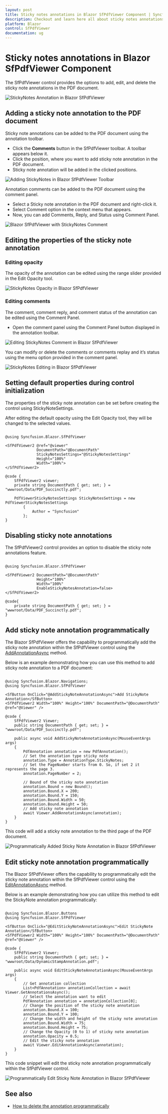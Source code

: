 ```yaml
---
layout: post
title: Sticky notes annotations in Blazor SfPdfViewer Component | Syncfusion
description: Checkout and learn here all about sticky notes annotations in Syncfusion Blazor SfPdfViewer component and more.
platform: Blazor
control: SfPdfViewer
documentation: ug
---
```


# Sticky notes annotations in Blazor SfPdfViewer Component

The SfPdfViewer control provides the options to add, edit, and delete the sticky note annotations in the PDF document.

![StickyNotes Annotation in Blazor SfPdfViewer](../../pdfviewer/images/blazor-pdfviewer-stickynotes-annotation.png)

## Adding a sticky note annotation to the PDF document

Sticky note annotations can be added to the PDF document using the annotation toolbar.

* Click the **Comments** button in the SfPdfViewer toolbar. A toolbar appears below it.
* Click the position, where you want to add sticky note annotation in the PDF document.
* Sticky note annotation will be added in the clicked positions.

![Adding StickyNotes in Blazor SfPdfViewer Toolbar](../../pdfviewer/images/blazor-pdfviewer-add-stickynotes-in-toolbar.png)

Annotation comments can be added to the PDF document using the comment panel.

* Select a Sticky note annotation in the PDF document and right-click it.
* Select Comment option in the context menu that appears.
* Now, you can add Comments, Reply, and Status using Comment Panel.

![Blazor SfPdfViewer with StickyNotes Comment](../../pdfviewer/images/blazor-pdfviewer-stickynotes-comment.png)

## Editing the properties of the sticky note annotation

### Editing opacity

The opacity of the annotation can be edited using the range slider provided in the Edit Opacity tool.

![StickyNotes Opacity in Blazor SfPdfViewer](../../pdfviewer/images/blazor-pdfviewer-stickynotes-opacity.png)

### Editing comments

The comment, comment reply, and comment status of the annotation can be edited using the Comment Panel.

* Open the comment panel using the Comment Panel button displayed in the annotation toolbar.

![Editing StickyNotes Comment in Blazor SfPdfViewer](../../pdfviewer/images/blazor-pdfviewer-edit-sticknotes-comment.png)

You can modify or delete the comments or comments replay and it’s status using the menu option provided in the comment panel.

![StickyNotes Editing in Blazor SfPdfViewer](../../pdfviewer/images/blazor-pdfviewer-editing-stickynotes.png)

## Setting default properties during control initialization

The properties of the sticky note annotation can be set before creating the control using StickyNoteSettings.

After editing the default opacity using the Edit Opacity tool, they will be changed to the selected values.

```cshtml

@using Syncfusion.Blazor.SfPdfViewer

<SfPdfViewer2 @ref="@viewer"
              DocumentPath="@DocumentPath"
              StickyNotesSettings="@StickyNotesSettings"
              Height="100%"
              Width="100%">
</SfPdfViewer2>

@code {
    SfPdfViewer2 viewer;
    private string DocumentPath { get; set; } = "wwwroot/Data/PDF_Succinctly.pdf";

    PdfViewerStickyNotesSettings StickyNotesSettings = new PdfViewerStickyNotesSettings
        {
            Author = "Syncfusion"
        };
}

```

## Disabling sticky note annotations

The SfPdfViewer2 control provides an option to disable the sticky note annotations feature.

```cshtml

@using Syncfusion.Blazor.SfPdfViewer

<SfPdfViewer2 DocumentPath="@DocumentPath"
              Height="100%"
              Width="100%"
              EnableStickyNotesAnnotation=false>
</SfPdfViewer2>

@code{
    private string DocumentPath { get; set; } = "wwwroot/Data/PDF_Succinctly.pdf";
}

```

## Add sticky note annotation programmatically

The Blazor SfPdfViewer offers the capability to programmatically add the sticky note annotation within the SfPdfViewer control using the [AddAnnotationAsync](https://help.syncfusion.com/cr/blazor/Syncfusion.Blazor.SfPdfViewer.PdfViewerBase.html#Syncfusion_Blazor_SfPdfViewer_PdfViewerBase_AddAnnotationAsync_Syncfusion_Blazor_SfPdfViewer_PdfAnnotation_) method.

Below is an example demonstrating how you can use this method to add sticky note annotation to a PDF document:


```cshtml

@using Syncfusion.Blazor.Navigations;
@using Syncfusion.Blazor.SfPdfViewer

<SfButton OnClick="@AddStickyNoteAnnotationAsync">Add StickyNote Annotation</SfButton>
<SfPdfViewer2 Width="100%" Height="100%" DocumentPath="@DocumentPath" @ref="@Viewer" />

@code {
    SfPdfViewer2 Viewer;
    public string DocumentPath { get; set; } = "wwwroot/Data/PDF_Succinctly.pdf";

    public async void AddStickyNoteAnnotationAsync(MouseEventArgs args)
    {
        PdfAnnotation annotation = new PdfAnnotation();
        // Set the annotation type sticky note
        annotation.Type = AnnotationType.StickyNotes;
        // Set the PageNumber starts from 0. So, if set 2 it represents the page 3.
        annotation.PageNumber = 2;

        // Bound of the sticky note annotation
        annotation.Bound = new Bound();
        annotation.Bound.X = 200;
        annotation.Bound.Y = 150;
        annotation.Bound.Width = 50;
        annotation.Bound.Height = 50;
        // Add sticky note annotation
        await Viewer.AddAnnotationAsync(annotation);
    }
}

```

This code will add a sticky note annotation to the third page of the PDF document.

![Programmatically Added Sticky Note Annotation in Blazor SfPdfViewer](../images/blazor-sfpdfviewer-programmatically-add-stickynote-annotation.png)

## Edit sticky note annotation programmatically

The Blazor SfPdfViewer offers the capability to programmatically edit the sticky note annotation within the SfPdfViewer control using the [EditAnnotationAsync](https://help.syncfusion.com/cr/blazor/Syncfusion.Blazor.SfPdfViewer.PdfViewerBase.html#Syncfusion_Blazor_SfPdfViewer_PdfViewerBase_EditAnnotationAsync_Syncfusion_Blazor_SfPdfViewer_PdfAnnotation_) method.

Below is an example demonstrating how you can utilize this method to edit the StickyNote annotation programmatically:

```cshtml

@using Syncfusion.Blazor.Buttons
@using Syncfusion.Blazor.SfPdfViewer

<SfButton OnClick="@EditStickyNoteAnnotationAsync">Edit StickyNote Annotation</SfButton>
<SfPdfViewer2 Width="100%" Height="100%" DocumentPath="@DocumentPath" @ref="@Viewer" />

@code {
    SfPdfViewer2 Viewer;
    public string DocumentPath { get; set; } = "wwwroot/Data/DynamicStampAnnotation.pdf";

    public async void EditStickyNoteAnnotationAsync(MouseEventArgs args)
    {
        // Get annotation collection
        List<PdfAnnotation> annotationCollection = await Viewer.GetAnnotationsAsync();
        // Select the annotation want to edit
        PdfAnnotation annotation = annotationCollection[0];
        // Change the position of the sticky note annotation
        annotation.Bound.X = 100;
        annotation.Bound.Y = 100;
        // Change the width and height of the sticky note annotation
        annotation.Bound.Width = 75;
        annotation.Bound.Height = 75;
        // Change the Opacity (0 to 1) of sticky note annotation
        annotation.Opacity = 0.5;
        // Edit the sticky note annotation
        await Viewer.EditAnnotationAsync(annotation);
    }
}

```

This code snippet will edit the sticky note annotation programmatically within the SfPdfViewer control.

![Programmatically Edit Sticky Note Annotation in Blazor SfPdfViewer](../images/blazor-sfpdfviewer-programmatically-edit-stickynote-annotation.png)

## See also

* [How to delete the annotation programmatically](./text-markup-annotation#delete-annotation-programmatically)